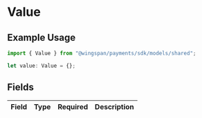 # Value

## Example Usage

```typescript
import { Value } from "@wingspan/payments/sdk/models/shared";

let value: Value = {};
```

## Fields

| Field       | Type        | Required    | Description |
| ----------- | ----------- | ----------- | ----------- |